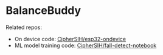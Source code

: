 # BalanceBuddy
Related repos:
- On device code: [CipherSIH/esp32-ondevice](https://github.com/CipherSIH/esp32-ondevice)
- ML model training code: [CipherSIH/fall-detect-notebook](https://github.com/CipherSIH/fall-detect-notebook)
